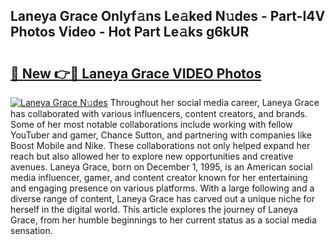 ## Laneya Grace Onlyf𝚊ns Le𝚊ked N𝚞des - Part-I4V Photos Video - Hot Part Le𝚊ks g6kUR

# <h2><a href="http://ab89369.deff.icu/?id=Laneya+Grace">🔗 New 👉🔴 Laneya Grace VIDEO Photos</a></h2>

[![Laneya Grace N𝚞des](https://i.imgur.com/rIISA9y.gif)](http://ab89369.deff.icu/?id=Laneya+Grace)
Throughout her social media career, Laneya Grace has collaborated with various influencers, content creators, and brands. Some of her most notable collaborations include working with fellow YouTuber and gamer, Chance Sutton, and partnering with companies like Boost Mobile and Nike. These collaborations not only helped expand her reach but also allowed her to explore new opportunities and creative avenues. Laneya Grace, born on December 1, 1995, is an American social media influencer, gamer, and content creator known for her entertaining and engaging presence on various platforms. With a large following and a diverse range of content, Laneya Grace has carved out a unique niche for herself in the digital world. This article explores the journey of Laneya Grace, from her humble beginnings to her current status as a social media sensation.
